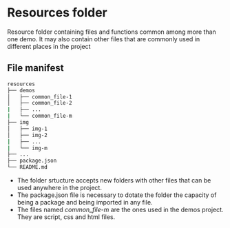 # Resources folder
Resource folder containing files and functions common among more than one demo. It may also contain other files that are commonly used in different places in the project

## File manifest

```bash
resources
├── demos
│   ├── common_file-1
│   ├── common_file-2
|   ├── ...
|   └── common_file-m
├── img
│   ├── img-1
│   ├── img-2
|   ├── ...
|   └── img-m
├── ...
├── package.json
└── README.md
```

* The folder srtucture accepts new folders with other files that can be used anywhere in the project.
* The package.json file is necessary to dotate the folder the capacity of being a package and being imported in any file.
* The files named *common_file-m* are the ones used in the demos project. They are script, css and html files.